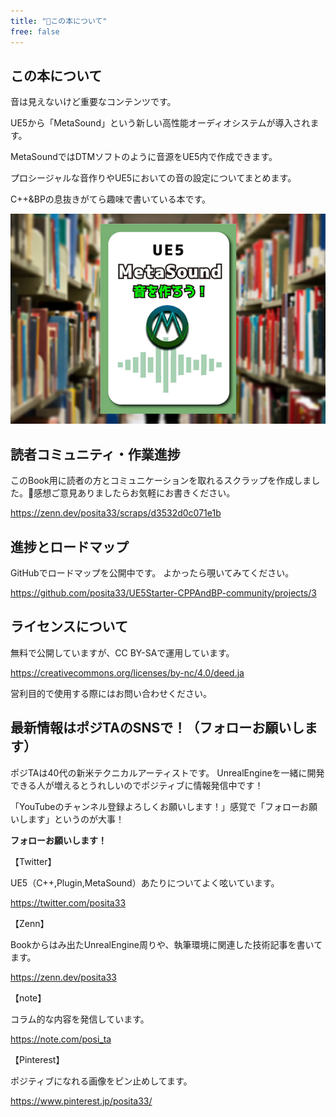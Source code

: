 ```yaml
---
title: "📘この本について"
free: false
---
```


## この本について

音は見えないけど重要なコンテンツです。

UE5から「MetaSound」という新しい高性能オーディオシステムが導入されます。

MetaSoundではDTMソフトのように音源をUE5内で作成できます。

プロシージャルな音作りやUE5においての音の設定についてまとめます。

C++&BPの息抜きがてら趣味で書いている本です。

![本の紹介](/images/books/ue5_starter_cpp_and_bp_001/chap_00_about/2022-02-18-06-05-24.png)

## 読者コミュニティ・作業進捗

このBook用に読者の方とコミュニケーションを取れるスクラップを作成しました。💬感想ご意見ありましたらお気軽にお書きください。

https://zenn.dev/posita33/scraps/d3532d0c071e1b

## 進捗とロードマップ

GitHubでロードマップを公開中です。
よかったら覗いてみてください。

https://github.com/posita33/UE5Starter-CPPAndBP-community/projects/3

## ライセンスについて

無料で公開していますが、CC BY-SAで運用しています。

https://creativecommons.org/licenses/by-nc/4.0/deed.ja

営利目的で使用する際にはお問い合わせください。

## 最新情報はポジTAのSNSで！（フォローお願いします）

ポジTAは40代の新米テクニカルアーティストです。
UnrealEngineを一緒に開発できる人が増えるとうれしいのでポジティブに情報発信中です！

「YouTubeのチャンネル登録よろしくお願いします！」感覚で「フォローお願いします」というのが大事！

**フォローお願いします！**

【Twitter】

UE5（C++,Plugin,MetaSound）あたりについてよく呟いています。

https://twitter.com/posita33

【Zenn】

Bookからはみ出たUnrealEngine周りや、執筆環境に関連した技術記事を書いてます。

https://zenn.dev/posita33

【note】

コラム的な内容を発信しています。

https://note.com/posi_ta

【Pinterest】

ポジティブになれる画像をピン止めしてます。

https://www.pinterest.jp/posita33/
